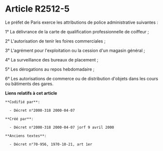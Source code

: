 # Article R2512-5

Le préfet de Paris exerce les attributions de police administrative suivantes :

1° La délivrance de la carte de qualification professionnelle de coiffeur ;

2° L'autorisation de tenir les foires commerciales ;

3° L'agrément pour l'exploitation ou la cession d'un magasin général ;

4° La surveillance des bureaux de placement ;

5° Les dérogations au repos hebdomadaire ;

6° Les autorisations de commerce ou de distribution d'objets dans les cours ou bâtiments des gares.

**Liens relatifs à cet article**

	**Codifié par**:

	  - Décret n°2000-318 2000-04-07

	**Créé par**:

	  - Décret n°2000-318 2000-04-07 jorf 9 avril 2000

	**Anciens textes**:

	  - Décret n°70-956, 1970-10-21, art 1er
